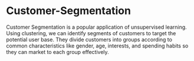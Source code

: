 # Customer-Segmentation

Customer Segmentation is a popular application of unsupervised learning. Using
clustering, we can identify segments of customers to target the potential user base. They divide
customers into groups according to common characteristics like gender, age, interests,
and spending habits so they can market to each group effectively.
